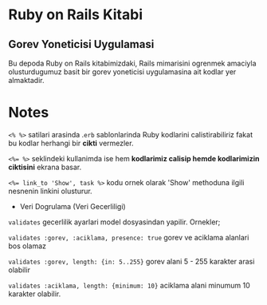 
# Ruby on Rails Kitabi
## Gorev Yoneticisi Uygulamasi
Bu depoda Ruby on Rails kitabimizdaki, Rails mimarisini ogrenmek amaciyla
olusturdugumuz basit bir gorev yoneticisi uygulamasina ait kodlar yer almaktadir.

# Notes
`<% %>` satilari arasinda .`erb` sablonlarinda Ruby kodlarini calistirabiliriz fakat bu kodlar herhangi bir **cikti** vermezler.

`<%= %>` seklindeki kullanimda ise hem **kodlarimiz calisip hemde kodlarimizin ciktisini** ekrana basar.

`<%= link_to 'Show', task %>` kodu ornek olarak 'Show' methoduna ilgili nesnenin linkini olusturur.

- Veri Dogrulama (Veri Gecerliligi)

`validates` gecerlilik ayarlari model dosyasindan yapilir.
Ornekler;

`validates :gorev, :aciklama, presence: true` 
gorev ve aciklama alanlari bos olamaz

`validates :gorev, length: {in: 5..255}` 
 gorev alani 5 - 255 karakter arasi olabilir
 
`validates :aciklama, length: {minimum: 10}` 
aciklama alani minumum 10 karakter olabilir.